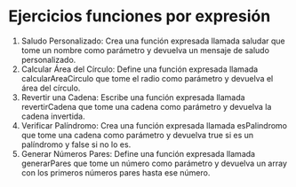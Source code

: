 # Ejercicios funciones por expresión

1. Saludo Personalizado: Crea una función expresada llamada saludar que tome un nombre como parámetro y devuelva un mensaje de saludo personalizado.
2. Calcular Área del Círculo: Define una función expresada llamada calcularAreaCirculo que tome el radio como parámetro y devuelva el área del círculo.
3. Revertir una Cadena: Escribe una función expresada llamada revertirCadena que tome una cadena como parámetro y devuelva la cadena invertida.
4. Verificar Palíndromo: Crea una función expresada llamada esPalindromo que tome una cadena como parámetro y devuelva true si es un palíndromo y false si no lo es.
5. Generar Números Pares: Define una función expresada llamada generarPares que tome un número como parámetro y devuelva un array con los primeros números pares hasta ese número.
